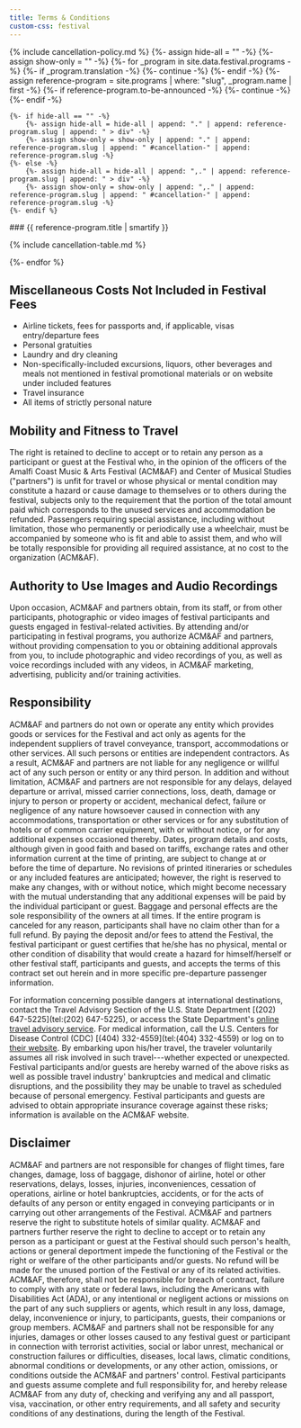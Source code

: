 ```yaml
---
title: Terms & Conditions
custom-css: festival
---
```


<section id="cancellation-policy" class="standard-block" markdown="1">
{% include cancellation-policy.md %}
{%- assign hide-all = "" -%}
{%- assign show-only = "" -%}
{%- for _program in site.data.festival.programs -%}
    {%- if _program.translation -%}
        {%- continue -%}
    {%- endif -%}
    {%- assign reference-program = site.programs | where: "slug", _program.name | first -%}
    {%- if reference-program.to-be-announced -%}
        {%- continue -%}
    {%- endif -%}

    {%- if hide-all == "" -%}
        {%- assign hide-all = hide-all | append: "." | append: reference-program.slug | append: " > div" -%}
        {%- assign show-only = show-only | append: "." | append: reference-program.slug | append: " #cancellation-" | append: reference-program.slug -%}
    {%- else -%}
        {%- assign hide-all = hide-all | append: ",." | append: reference-program.slug | append: " > div" -%}
        {%- assign show-only = show-only | append: ",." | append: reference-program.slug | append: " #cancellation-" | append: reference-program.slug -%}
    {%- endif %}

<div id="cancellation-{{ reference-program.slug }}" markdown="1">
### {{ reference-program.title | smartify }}

{% include cancellation-table.md %}
</div>
{%- endfor %}
<style>
{{ hide-all }} { display: none; }
{{ show-only }} { display: block; }
</style>
<script>
var _queryProgram = new URLSearchParams(location.search).get("program");
if (_queryProgram) {
    document.getElementById("cancellation-policy").classList.add(_queryProgram);
}
</script>
</section>

<section class="standard-block" markdown="1">

## Miscellaneous Costs Not Included in Festival Fees

- Airline tickets, fees for passports and, if applicable, visas entry/departure
fees
- Personal gratuities
- Laundry and dry cleaning
- Non-specifically-included excursions, liquors, other beverages and meals not mentioned in festival promotional materials or on website under included features
- Travel insurance
- All items of strictly personal nature
 
## Mobility and Fitness to Travel

The right is retained to decline to accept or to retain any person as a
participant or guest at the Festival who, in the opinion of the officers of
the Amalfi Coast Music & Arts Festival (ACM&AF) and Center of Musical
Studies ("partners") is unfit for travel or whose physical or mental
condition may constitute a hazard or cause damage to themselves or to others
during the festival, subjects only to the requirement that the portion of the
total amount paid which corresponds to the unused services and accommodation
be refunded. Passengers requiring special assistance, including without
limitation, those who permanently or periodically use a wheelchair, must be
accompanied by someone who is fit and able to assist them, and who will be
totally responsible for providing all required assistance, at no cost to the
organization (ACM&AF).
 
## Authority to Use Images and Audio Recordings

Upon occasion, ACM&AF and partners obtain, from its staff, or from other
participants, photographic or video images of festival participants and
guests engaged in festival-related activities. By attending and/or
participating in festival programs, you authorize ACM&AF and partners,
without providing compensation to you or obtaining additional approvals from
you, to include photographic and video recordings of you, as well as voice
recordings included with any videos, in ACM&AF  marketing, advertising,
publicity and/or training activities.
 
## Responsibility

ACM&AF and partners do not own or operate any entity which provides goods or
services for the Festival and act only as agents for the independent
suppliers of travel conveyance, transport, accommodations or other services.
All such persons or entities are independent contractors. As a result, ACM&AF
and partners are not liable for any negligence or willful act of any such
person or entity or any third person. In addition and without limitation,
ACM&AF and partners are not responsible for any delays, delayed departure or
arrival, missed carrier connections, loss, death, damage or injury to person
or property or accident, mechanical defect, failure or negligence of any
nature howsoever caused in connection with any accommodations, transportation
or other services or for any substitution of hotels or of common carrier
equipment, with or without notice, or for any additional expenses occasioned
thereby. Dates, program details and costs, although given in good faith and
based on tariffs, exchange rates and other information current at the time of
printing, are subject to change at or before the time of departure.  No
revisions of printed itineraries or schedules or any included features are
anticipated; however, the right is reserved to make any changes, with or
without notice, which might become necessary with the mutual understanding
that any additional expenses will be paid by the individual participant or
guest.  Baggage and personal effects are the sole responsibility of the
owners at all times. If the entire program is canceled for any reason,
participants shall have no claim other than for a full refund. By paying the
deposit and/or fees to attend the Festival, the festival participant or guest
certifies that he/she has no physical, mental or other condition of
disability that would create a hazard for himself/herself or other festival
staff, participants and guests, and accepts the terms of this contract set
out herein and in more specific pre-departure passenger information.
 
For information concerning possible dangers at international destinations,
contact the Travel Advisory Section of the U.S. State Department [(202) 647-5225](tel:(202) 647-5225),
or access the State Department's [online travel advisory service](http://travel.state.gov/travel/travel_1744.html).
For medical information, call the U.S. Centers for Disease Control (CDC)
[(404) 332-4559](tel:(404) 332-4559) or log on to [their website](http://www.cdc.gov/travel).
By embarking upon his/her travel, the traveler voluntarily assumes all risk
involved in such travel---whether expected or unexpected. Festival
participants and/or guests are hereby warned of the above risks as well as
possible travel industry' bankruptcies and medical and climatic disruptions,
and the possibility they may be unable to travel as scheduled because of
personal emergency.  Festival participants and guests are advised to obtain
appropriate insurance coverage against these risks; information is available
on the ACM&AF website.
 
## Disclaimer

ACM&AF and partners are not responsible for changes of flight times, fare
changes, damage, loss of baggage, dishonor of airline, hotel or other
reservations, delays, losses, injuries, inconveniences, cessation of
operations, airline or hotel bankruptcies, accidents, or for the acts of
defaults of any person or entity engaged in conveying participants or in
carrying out other arrangements of the Festival.  ACM&AF and partners reserve
the right to substitute hotels of similar quality. ACM&AF and partners
further reserve the right to decline to accept or to retain any person as a
participant or guest at the Festival should such person's health, actions or
general deportment impede the functioning of the Festival or the right or
welfare of the other participants and/or guests.  No refund will be made for
the unused portion of the Festival or any of its related activities. ACM&AF,
therefore, shall not be responsible for breach of contract, failure to comply
with any state or federal laws, including the Americans with Disabilities
Act (ADA), or any intentional or negligent actions or missions on the part of
any such suppliers or agents, which result in any loss, damage, delay,
inconvenience or injury, to participants, guests, their companions or group
members. ACM&AF and partners shall not be responsible for any injuries,
damages or other losses caused to any festival guest or participant in
connection with terrorist activities, social or labor unrest, mechanical or
construction failures or difficulties, diseases, local laws, climatic
conditions, abnormal conditions or developments, or any other action,
omissions, or conditions outside the ACM&AF and partners' control. Festival
participants and guests assume complete and full responsibility for, and
hereby release ACM&AF from any duty of, checking and verifying any and all
passport, visa, vaccination, or other entry requirements, and all safety and
security conditions of any destinations, during the length of the Festival.

</section>